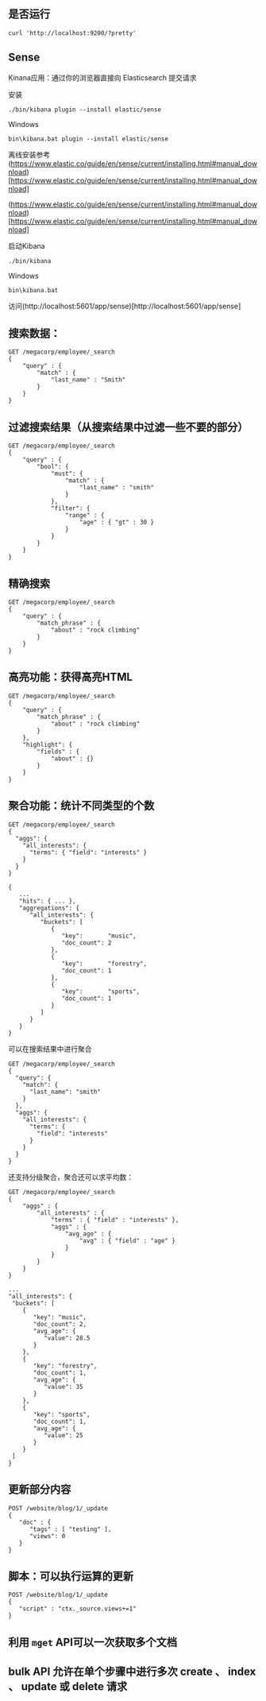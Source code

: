 ## 是否运行

    curl 'http://localhost:9200/?pretty'

## Sense

Kinana应用：通过你的浏览器直接向 Elasticsearch 提交请求

安装

    ./bin/kibana plugin --install elastic/sense

Windows

    bin\kibana.bat plugin --install elastic/sense

离线安装参考(https://www.elastic.co/guide/en/sense/current/installing.html#manual_download)[https://www.elastic.co/guide/en/sense/current/installing.html#manual_download]

(https://www.elastic.co/guide/en/sense/current/installing.html#manual_download)[https://www.elastic.co/guide/en/sense/current/installing.html#manual_download]

启动Kibana

    ./bin/kibana

Windows

    bin\kibana.bat

访问(http://localhost:5601/app/sense)[http://localhost:5601/app/sense]

## 搜索数据：

    GET /megacorp/employee/_search
    {
        "query" : {
            "match" : {
                "last_name" : "Smith"
            }
        }
    }

## 过滤搜索结果（从搜索结果中过滤一些不要的部分）

    GET /megacorp/employee/_search
    {
        "query" : {
            "bool": {
                "must": {
                    "match" : {
                        "last_name" : "smith" 
                    }
                },
                "filter": {
                    "range" : {
                        "age" : { "gt" : 30 } 
                    }
                }
            }
        }
    }

## 精确搜索

    GET /megacorp/employee/_search
    {
        "query" : {
            "match_phrase" : {
                "about" : "rock climbing"
            }
        }
    }

## 高亮功能：获得高亮HTML

    GET /megacorp/employee/_search
    {
        "query" : {
            "match_phrase" : {
                "about" : "rock climbing"
            }
        },
        "highlight": {
            "fields" : {
                "about" : {}
            }
        }
    }

## 聚合功能：统计不同类型的个数

    GET /megacorp/employee/_search
    {
      "aggs": {
        "all_interests": {
          "terms": { "field": "interests" }
        }
      }
    }

    {
       ...
       "hits": { ... },
       "aggregations": {
          "all_interests": {
             "buckets": [
                {
                   "key":       "music",
                   "doc_count": 2
                },
                {
                   "key":       "forestry",
                   "doc_count": 1
                },
                {
                   "key":       "sports",
                   "doc_count": 1
                }
             ]
          }
       }
    }

可以在搜索结果中进行聚合

    GET /megacorp/employee/_search
    {
      "query": {
        "match": {
          "last_name": "smith"
        }
      },
      "aggs": {
        "all_interests": {
          "terms": {
            "field": "interests"
          }
        }
      }
    }

还支持分级聚合，聚合还可以求平均数：

    GET /megacorp/employee/_search
    {
        "aggs" : {
            "all_interests" : {
                "terms" : { "field" : "interests" },
                "aggs" : {
                    "avg_age" : {
                        "avg" : { "field" : "age" }
                    }
                }
            }
        }
    }

    ...
    "all_interests": {
     "buckets": [
        {
           "key": "music",
           "doc_count": 2,
           "avg_age": {
              "value": 28.5
           }
        },
        {
           "key": "forestry",
           "doc_count": 1,
           "avg_age": {
              "value": 35
           }
        },
        {
           "key": "sports",
           "doc_count": 1,
           "avg_age": {
              "value": 25
           }
        }
     ]
    }

## 更新部分内容

    POST /website/blog/1/_update
    {
       "doc" : {
          "tags" : [ "testing" ],
          "views": 0
       }
    }

## 脚本：可以执行运算的更新

    POST /website/blog/1/_update
    {
       "script" : "ctx._source.views+=1"
    }

## 利用 ```mget``` API可以一次获取多个文档

## bulk API 允许在单个步骤中进行多次 create 、 index 、 update 或 delete 请求